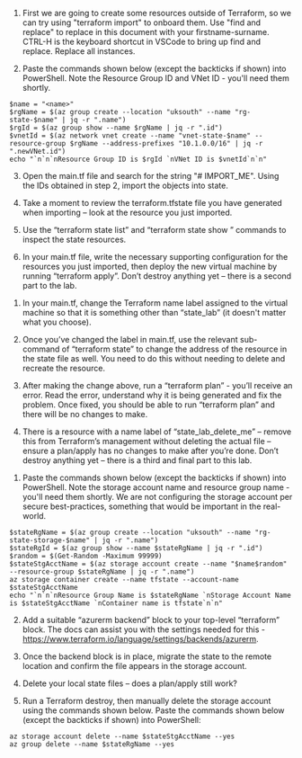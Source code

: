 <!-- 
###########################################
# IMPORTANT
###########################################
# Please run the following commands in PowerShell. 
# If you close your shell and re-open it part way through,
# you'll lose the variables we create. Please ensure
# you use the same terminal all the way through this lab.
-->

<!-- 
###########################################
# Lab Part 1
###########################################
-->

1. First we are going to create some resources outside of Terraform, so we can try using "terraform import" to onboard them. Use "find and replace" to replace <name> in this document with your firstname-surname. CTRL-H is the keyboard shortcut in VSCode to bring up find and replace. Replace all instances.

2. Paste the commands shown below (except the backticks if shown) into PowerShell. Note the Resource Group ID and VNet ID - you'll need them shortly.
```
$name = "<name>"
$rgName = $(az group create --location "uksouth" --name "rg-state-$name" | jq -r ".name")
$rgId = $(az group show --name $rgName | jq -r ".id")
$vnetId = $(az network vnet create --name "vnet-state-$name" --resource-group $rgName --address-prefixes "10.1.0.0/16" | jq -r ".newVNet.id")
echo "`n`n`nResource Group ID is $rgId `nVNet ID is $vnetId`n`n"
```

3. Open the main.tf file and search for the string "# IMPORT_ME". Using the IDs obtained in step 2, import the objects into state.

4. Take a moment to review the terraform.tfstate file you have generated when importing – look at the resource you just imported.

5. Use the “terraform state list” and “terraform state show <resource>” commands to inspect the state resources.

6. In your main.tf file, write the necessary supporting configuration for the resources you just imported, then deploy the new virtual machine by running “terraform apply”. Don’t destroy anything yet – there is a second part to the lab.

<!-- 
###########################################
# Lab Part 2
###########################################
-->

1. In your main.tf, change the Terraform name label assigned to the virtual machine so that it is something other than “state_lab” (it doesn't matter what you choose). 

2. Once you’ve changed the label in main.tf, use the relevant sub-command of “terraform state” to change the address of the resource in the state file as well. You need to do this without needing to delete and recreate the resource.

3. After making the change above, run a “terraform plan” - you’ll receive an error. Read the error, understand why it is being generated and fix the problem. Once fixed, you should be able to run “terraform plan” and there will be no changes to make.

4. There is a resource with a name label of “state_lab_delete_me” – remove this from Terraform’s management without deleting the actual file – ensure a plan/apply has no changes to make after you’re done. Don’t destroy anything yet – there is a third and final part to this lab.

<!-- 
###########################################
# Lab Part 3
###########################################
-->

1. Paste the commands shown below (except the backticks if shown) into PowerShell. Note the storage account name and resource group name - you'll need them shortly. We are not configuring the storage account per secure best-practices, something that would be important in the real-world.

```
$stateRgName = $(az group create --location "uksouth" --name "rg-state-storage-$name" | jq -r ".name")
$stateRgId = $(az group show --name $stateRgName | jq -r ".id")
$random = $(Get-Random -Maximum 99999)
$stateStgAcctName = $(az storage account create --name "$name$random" --resource-group $stateRgName | jq -r ".name")
az storage container create --name tfstate --account-name $stateStgAcctName 
echo "`n`n`nResource Group Name is $stateRgName `nStorage Account Name is $stateStgAcctName `nContainer name is tfstate`n`n"
```

2. Add a suitable “azurerm backend” block to your top-level “terraform” block. The docs can assist you with the settings needed for this - https://www.terraform.io/language/settings/backends/azurerm. 

3. Once the backend block is in place, migrate the state to the remote location and confirm the file appears in the storage account.

4. Delete your local state files – does a plan/apply still work?

5. Run a Terraform destroy, then manually delete the storage account using the commands shown below. Paste the commands shown below (except the backticks if shown) into PowerShell:

```
az storage account delete --name $stateStgAcctName --yes 
az group delete --name $stateRgName --yes
```

